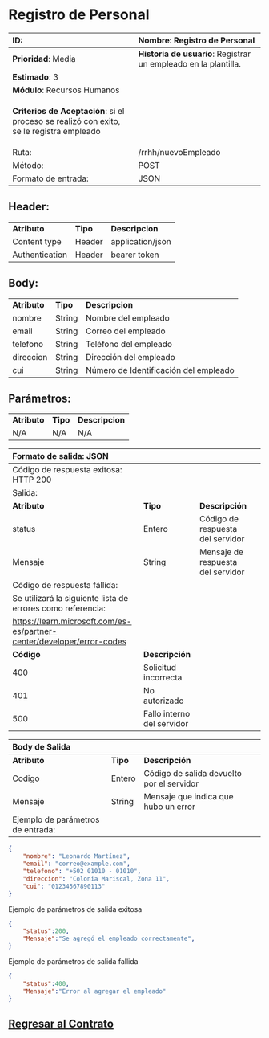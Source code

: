 # Registro de Personal

<!--########################################################################################################## -->

| **ID**:                                                                                     | **Nombre**: Registro de Personal                                |
|:------------------------------------------------------------------------------------------- |:--------------------------------------------------------------- |
| **Prioridad**: Media                                                                        | **Historia de usuario**: Registrar un empleado en la plantilla. |
| **Estimado**: 3                                                                             |                                                                 |
| **Módulo**: Recursos Humanos                                                                |                                                                 |
| <p>**Criterios de Aceptación**: si el proceso se realizó con exito, se le registra empleado |                                                                 |
| Ruta:                                                                                       | /rrhh/nuevoEmpleado                                             |
| Método:                                                                                     | POST                                                            |
| Formato de entrada:                                                                         | JSON                                                            |

## Header:

<table>
     <tr><td> <b> Atributo </b></td> <td> <b> Tipo </b></td> <td> <b>Descripcion</b> </td> </tr>
     <tr> <td>Content type</td> <td>Header</td> <td>application/json</td>
     </tr>   
     <tr> <td>Authentication</td> <td>Header</td> <td> bearer token </td>
     </tr>    
</table>

## Body:

<table>
    <tr>
        <td><b> Atributo </b></td>
        <td><b> Tipo </b></td>
        <td><b>Descripcion</b></td>
    </tr>
    <tr>
       <td>nombre</td>
       <td>String</td>
       <td>Nombre del empleado</td>
    </tr>
    <tr>
       <td>email</td>
       <td>String</td>
       <td>Correo del empleado</td>
    </tr>
    <tr>
       <td>telefono</td>
       <td>String</td>
       <td>Teléfono del empleado</td>
    </tr>
    <tr>
       <td>direccion</td>
       <td>String</td>
       <td>Dirección del empleado</td>
    </tr>
    <tr>
       <td>cui</td>
       <td>String</td>
       <td>Número de Identificación del empleado</td>
    </tr>
</table>

## Parámetros:

<table>
     <tr><td> <b> Atributo </b></td> <td> <b> Tipo </b></td> <td> <b>Descripcion</b> </td> </tr>
     <tr> <td> N/A </td> <td>N/A</td> <td>N/A</td>
     </tr>    
</table>

| Formato de salida: JSON                                                  |                            |                                   |     |
|:------------------------------------------------------------------------ |:-------------------------- |:--------------------------------- |:--- |
| Código de respuesta exitosa: HTTP 200                                    |                            |                                   |     |
| Salida:                                                                  |                            |                                   |     |
| **Atributo**                                                             | **Tipo**                   | **Descripción**                   |     |
| status                                                                   | Entero                     | Código de respuesta del servidor  |     |
| Mensaje                                                                  | String                     | Mensaje de respuesta del servidor |     |
| Código de respuesta fállida:                                             |                            |                                   |     |
| Se utilizará la siguiente lista de errores como referencia:              |                            |                                   |     |
| <https://learn.microsoft.com/es-es/partner-center/developer/error-codes> |                            |                                   |     |
| **Código**                                                               | **Descripción**            |                                   |     |
| 400                                                                      | Solicitud incorrecta       |                                   |     |
| 401                                                                      | No autorizado              |                                   |     |
| 500                                                                      | Fallo interno del servidor |                                   |     |

| Body de Salida                    |          |                                           |     |
|:--------------------------------- |:-------- |:----------------------------------------- |:--- |
| **Atributo**                      | **Tipo** | **Descripción**                           |     |
| Codigo                            | Entero   | Código de salida devuelto por el servidor |     |
| Mensaje                           | String   | Mensaje que indica que hubo un error      |     |
| Ejemplo de parámetros de entrada: |          |                                           |     |

```JSON
{
    "nombre": "Leonardo Martínez",
    "email": "correo@example.com",
    "telefono": "+502 01010 - 01010",
    "direccion": "Colonia Mariscal, Zona 11",
    "cui": "01234567890113"
}
```

Ejemplo de parámetros de salida exitosa

```JSON
{
    "status":200,
    "Mensaje":"Se agregó el empleado correctamente",
}
```

Ejemplo de parámetros de salida fallida

```JSON
{
    "status":400,
    "Mensaje":"Error al agregar el empleado"
}
```


## [Regresar al Contrato](../servicio_recursos_humanos.md)